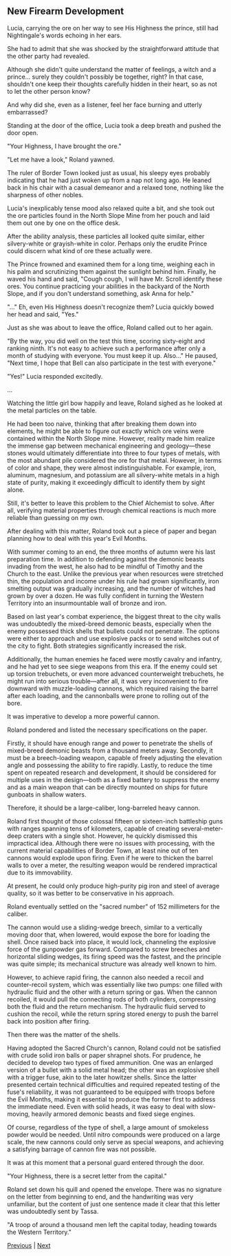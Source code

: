 ## New Firearm Development
Lucia, carrying the ore on her way to see His Highness the prince, still had Nightingale's words echoing in her ears.

She had to admit that she was shocked by the straightforward attitude that the other party had revealed.

Although she didn't quite understand the matter of feelings, a witch and a prince... surely they couldn't possibly be together, right? In that case, shouldn't one keep their thoughts carefully hidden in their heart, so as not to let the other person know?

And why did she, even as a listener, feel her face burning and utterly embarrassed?

Standing at the door of the office, Lucia took a deep breath and pushed the door open.

"Your Highness, I have brought the ore."

"Let me have a look," Roland yawned.

The ruler of Border Town looked just as usual, his sleepy eyes probably indicating that he had just woken up from a nap not long ago. He leaned back in his chair with a casual demeanor and a relaxed tone, nothing like the sharpness of other nobles.

Lucia's inexplicably tense mood also relaxed quite a bit, and she took out the ore particles found in the North Slope Mine from her pouch and laid them out one by one on the office desk.



After the ability analysis, these particles all looked quite similar, either silvery-white or grayish-white in color. Perhaps only the erudite Prince could discern what kind of ore these actually were.

The Prince frowned and examined them for a long time, weighing each in his palm and scrutinizing them against the sunlight behind him. Finally, he waved his hand and said, "Cough cough, I will have Mr. Scroll identify these ores. You continue practicing your abilities in the backyard of the North Slope, and if you don't understand something, ask Anna for help."

"..." Eh, even His Highness doesn't recognize them? Lucia quickly bowed her head and said, "Yes."

Just as she was about to leave the office, Roland called out to her again.

"By the way, you did well on the test this time, scoring sixty-eight and ranking ninth. It's not easy to achieve such a performance after only a month of studying with everyone. You must keep it up. Also..." He paused, "Next time, I hope that Bell can also participate in the test with everyone."

"Yes!" Lucia responded excitedly.

...

Watching the little girl bow happily and leave, Roland sighed as he looked at the metal particles on the table.

He had been too naive, thinking that after breaking them down into elements, he might be able to figure out exactly which ore veins were contained within the North Slope mine. However, reality made him realize the immense gap between mechanical engineering and geology—these stones would ultimately differentiate into three to four types of metals, with the most abundant pile considered the ore for that metal. However, in terms of color and shape, they were almost indistinguishable. For example, iron, aluminum, magnesium, and potassium are all silvery-white metals in a high state of purity, making it exceedingly difficult to identify them by sight alone.



Still, it's better to leave this problem to the Chief Alchemist to solve. After all, verifying material properties through chemical reactions is much more reliable than guessing on my own.

After dealing with this matter, Roland took out a piece of paper and began planning how to deal with this year's Evil Months.

With summer coming to an end, the three months of autumn were his last preparation time. In addition to defending against the demonic beasts invading from the west, he also had to be mindful of Timothy and the Church to the east. Unlike the previous year when resources were stretched thin, the population and income under his rule had grown significantly, iron smelting output was gradually increasing, and the number of witches had grown by over a dozen. He was fully confident in turning the Western Territory into an insurmountable wall of bronze and iron.

Based on last year's combat experience, the biggest threat to the city walls was undoubtedly the mixed-breed demonic beasts, especially when the enemy possessed thick shells that bullets could not penetrate. The options were either to approach and use explosive packs or to send witches out of the city to fight. Both strategies significantly increased the risk.

Additionally, the human enemies he faced were mostly cavalry and infantry, and he had yet to see siege weapons from this era. If the enemy could set up torsion trebuchets, or even more advanced counterweight trebuchets, he might run into serious trouble—after all, it was very inconvenient to fire downward with muzzle-loading cannons, which required raising the barrel after each loading, and the cannonballs were prone to rolling out of the bore.

It was imperative to develop a more powerful cannon.

Roland pondered and listed the necessary specifications on the paper.

Firstly, it should have enough range and power to penetrate the shells of mixed-breed demonic beasts from a thousand meters away. Secondly, it must be a breech-loading weapon, capable of freely adjusting the elevation angle and possessing the ability to fire rapidly. Lastly, to reduce the time spent on repeated research and development, it should be considered for multiple uses in the design—both as a fixed battery to suppress the enemy and as a main weapon that can be directly mounted on ships for future gunboats in shallow waters.

Therefore, it should be a large-caliber, long-barreled heavy cannon.



Roland first thought of those colossal fifteen or sixteen-inch battleship guns with ranges spanning tens of kilometers, capable of creating several-meter-deep craters with a single shot. However, he quickly dismissed this impractical idea. Although there were no issues with processing, with the current material capabilities of Border Town, at least nine out of ten cannons would explode upon firing. Even if he were to thicken the barrel walls to over a meter, the resulting weapon would be rendered impractical due to its immovability.



At present, he could only produce high-purity pig iron and steel of average quality, so it was better to be conservative in his approach.



Roland eventually settled on the "sacred number" of 152 millimeters for the caliber.



The cannon would use a sliding-wedge breech, similar to a vertically moving door that, when lowered, would expose the bore for loading the shell. Once raised back into place, it would lock, channeling the explosive force of the gunpowder gas forward. Compared to screw breeches and horizontal sliding wedges, its firing speed was the fastest, and the principle was quite simple; its mechanical structure was already well known to him.



However, to achieve rapid firing, the cannon also needed a recoil and counter-recoil system, which was essentially like two pumps: one filled with hydraulic fluid and the other with a return spring or gas. When the cannon recoiled, it would pull the connecting rods of both cylinders, compressing both the fluid and the return mechanism. The hydraulic fluid served to cushion the recoil, while the return spring stored energy to push the barrel back into position after firing.



Then there was the matter of the shells.



Having adopted the Sacred Church's cannon, Roland could not be satisfied with crude solid iron balls or paper shrapnel shots. For prudence, he decided to develop two types of fixed ammunition. One was an enlarged version of a bullet with a solid metal head; the other was an explosive shell with a trigger fuse, akin to the later howitzer shells. Since the latter presented certain technical difficulties and required repeated testing of the fuse's reliability, it was not guaranteed to be equipped with troops before the Evil Months, making it essential to produce the former first to address the immediate need. Even with solid heads, it was easy to deal with slow-moving, heavily armored demonic beasts and fixed siege engines.



Of course, regardless of the type of shell, a large amount of smokeless powder would be needed. Until nitro compounds were produced on a large scale, the new cannons could only serve as special weapons, and achieving a satisfying barrage of cannon fire was not possible.



It was at this moment that a personal guard entered through the door.



"Your Highness, there is a secret letter from the capital."

Roland set down his quill and opened the envelope. There was no signature on the letter from beginning to end, and the handwriting was very unfamiliar, but the content of just one sentence made it clear that this letter was undoubtedly sent by Tassa.

"A troop of around a thousand men left the capital today, heading towards the Western Territory."





[Previous](CH0275.md) | [Next](CH0277.md)
